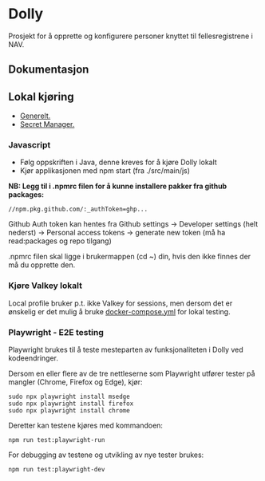 # Dolly

Prosjekt for å opprette og konfigurere personer knyttet til fellesregistrene i NAV.

## Dokumentasjon

## Lokal kjøring
* [Generelt.](../../docs/modules/ROOT/pages/local/local_general.adoc)
* [Secret Manager.](../../docs/modules/ROOT/pages/local/local_secretmanager.adoc)

### Javascript

- Følg oppskriften i Java, denne kreves for å kjøre Dolly lokalt
- Kjør applikasjonen med npm start (fra ./src/main/js)

**NB: Legg til i .npmrc filen for å kunne installere pakker fra github packages:**

```
//npm.pkg.github.com/:_authToken=ghp...
```

Github Auth token kan hentes fra Github settings -> Developer settings (helt nederst) -> Personal access tokens ->
generate new token (må ha read:packages og repo tilgang)

.npmrc filen skal ligge i brukermappen (cd ~) din, hvis den ikke finnes der må du opprette den.

### Kjøre Valkey lokalt

Local profile bruker p.t. ikke Valkey for sessions, men dersom det er ønskelig er det mulig å bruke [docker-compose.yml](./docker-compose.yml) for lokal testing.

### Playwright - E2E testing

Playwright brukes til å teste mesteparten av funksjonaliteten i Dolly ved kodeendringer.

Dersom en eller flere av de tre nettleserne som Playwright utfører tester på mangler (Chrome, Firefox og Edge), kjør:

```
sudo npx playwright install msedge
sudo npx playwright install firefox
sudo npx playwright install chrome
```

Deretter kan testene kjøres med kommandoen:

```
npm run test:playwright-run
```

For debugging av testene og utvikling av nye tester brukes:

```
npm run test:playwright-dev
```

